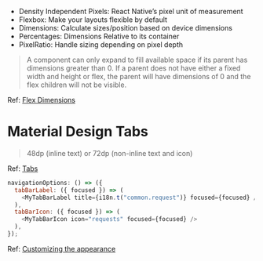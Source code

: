 - Density Independent Pixels: React Native’s pixel unit of measurement
- Flexbox: Make your layouts flexible by default
- Dimensions: Calculate sizes/position based on device dimensions
- Percentages: Dimensions Relative to its container
- PixelRatio: Handle sizing depending on pixel depth

> A component can only expand to fill available space if its parent has dimensions greater than 0. If a parent does not have either a fixed width and height or flex, the parent will have dimensions of 0 and the flex children will not be visible.

Ref: [Flex Dimensions](https://reactnative.dev/docs/height-and-width#flex-dimensions)

# Material Design Tabs

> 48dp (inline text) or 72dp (non-inline text and icon)

Ref: [Tabs](https://material.io/develop/android/components/tabs)

```js
navigationOptions: () => ({
  tabBarLabel: ({ focused }) => (
    <MyTabBarLabel title={i18n.t("common.request")} focused={focused} />
  ),
  tabBarIcon: ({ focused }) => (
    <MyTabBarIcon icon="requests" focused={focused} />
  ),
});
```

Ref: [Customizing the appearance](https://reactnavigation.org/docs/tab-based-navigation/#customizing-the-appearance)
